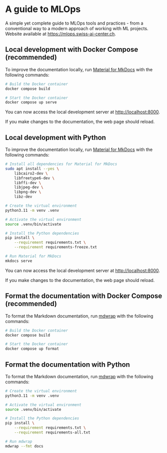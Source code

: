 # A guide to MLOps

A simple yet complete guide to MLOps tools and practices - from a conventional
way to a modern approach of working with ML projects. Website available at
<https://mlops.swiss-ai-center.ch>.

## Local development with Docker Compose (recommended)

To improve the documentation locally, run
[Material for MkDocs](https://squidfunk.github.io/mkdocs-material/) with the
following commands:

```sh
# Build the Docker container
docker compose build

# Start the Docker container
docker compose up serve
```

You can now access the local development server at <http://localhost:8000>.

If you make changes to the documentation, the web page should reload.

## Local development with Python

To improve the documentation locally, run
[Material for MkDocs](https://squidfunk.github.io/mkdocs-material/) with the
following commands:

```sh
# Install all dependencies for Material for MkDocs
sudo apt install --yes \
    libcairo2-dev \
    libfreetype6-dev \
    libffi-dev \
    libjpeg-dev \
    libpng-dev \
    libz-dev

# Create the virtual environment
python3.11 -m venv .venv

# Activate the virtual environment
source .venv/bin/activate

# Install the Python dependencies
pip install \
    --requirement requirements.txt \
    --requirement requirements-freeze.txt

# Run Material for MkDocs
mkdocs serve
```

You can now access the local development server at <http://localhost:8000>.

If you make changes to the documentation, the web page should reload.

## Format the documentation with Docker Compose (recommended)

To format the Markdown documentation, run
[mdwrap](https://github.com/swiss-ai-center/mdwrap) with the following commands:

```sh
# Build the Docker container
docker compose build

# Start the Docker container
docker compose up format
```

## Format the documentation with Python

To format the Markdown documentation, run
[mdwrap](https://github.com/swiss-ai-center/mdwrap) with the following commands:

```sh
# Create the virtual environment
python3.11 -m venv .venv

# Activate the virtual environment
source .venv/bin/activate

# Install the Python dependencies
pip install \
    --requirement requirements.txt \
    --requirement requirements-all.txt

# Run mdwrap
mdwrap --fmt docs
```
